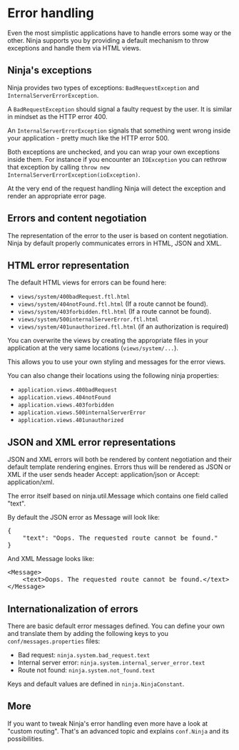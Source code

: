 Error handling
==============

Even the most simplistic applications have to handle errors some way or the other.
Ninja supports you by providing a default mechanism to throw exceptions and
handle them via HTML views.

Ninja's exceptions
------------------

Ninja provides two types of exceptions: <code>BadRequestException</code> and 
 <code>InternalServerErrorException</code>.

A  <code>BadRequestException</code> should signal a faulty request by the user. It is
similar in mindset as the HTTP error 400.

An <code>InternalServerErrorException</code> signals that something went wrong
inside your application - pretty much like the HTTP error 500.

Both exceptions are unchecked, and you can wrap your own exceptions inside them.
For instance if you encounter an  <code>IOException</code> you can rethrow that exception
by calling  <code>throw new InternalServerErrorException(ioException)</code>.

At the very end of the request handling Ninja will detect the exception and
render an appropriate error page.


Errors and content negotiation
------------------------------

The representation of the error to the user is based on content negotiation. Ninja
by default properly communicates errors in HTML, JSON and XML.


HTML error representation
-------------------------

The default HTML views for errors can be found here:

 * <code>views/system/400badRequest.ftl.html</code>
 * <code>views/system/404notFound.ftl.html</code> (If a route cannot be found).
 * <code>views/system/403forbidden.ftl.html</code> (If a route cannot be found).
 * <code>views/system/500internalServerError.ftl.html</code>
 * <code>views/system/401unauthorized.ftl.html</code> (if an authorization is required)

You can overwrite the views by creating the appropriate files in your application
at the very same locations (<code>views/system/...</code>).

This allows you to use your own styling and messages for the error views.

You can also change their locations using the following ninja properties:
 * <code>application.views.400badRequest</code>
 * <code>application.views.404notFound</code>
 * <code>application.views.403forbidden</code>
 * <code>application.views.500internalServerError</code>
 * <code>application.views.401unauthorized</code>


JSON and XML error representations
----------------------------------

JSON and XML errors will both be rendered by content negotiation and their
default template rendering engines. Errors thus will be rendered as JSON or XML if
the user sends header Accept: application/json or Accept: application/xml. 

The error itself based on ninja.util.Message which contains one field called "text".

By default the JSON error as Message will look like:
<pre class="prettyprint">
{
    "text": "Oops. The requested route cannot be found."
}
</pre>

And XML Message looks like:
<pre class="prettyprint">
&lt;Message&gt;
    &lt;text&gt;Oops. The requested route cannot be found.&lt;/text&gt;
&lt;/Message&gt;
</pre>


Internationalization of errors
------------------------------

There are basic default error messages defined. You can define your own and 
translate them by adding the following keys to you
 <code>conf/messages.properties</code> files:

* Bad request: <code>ninja.system.bad_request.text</code>
* Internal server error: <code>ninja.system.internal_server_error.text</code>
* Route not found: <code>ninja.system.not_found.text</code>

Keys and default values are defined in <code>ninja.NinjaConstant</code>.

More
----

If you want to tweak Ninja's error handling even more have a look at "custom routing".
That's an advanced topic and explains <code>conf.Ninja</code> and its possibilities.

